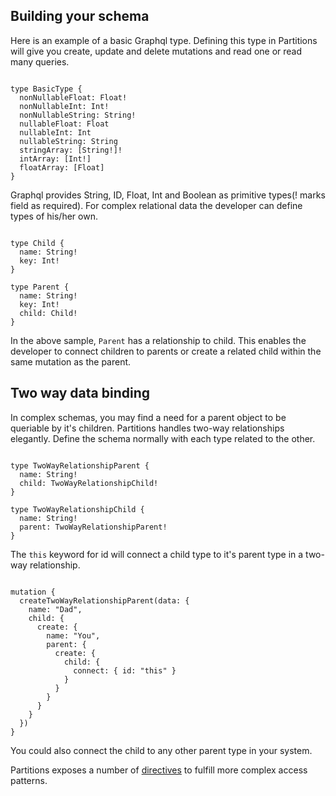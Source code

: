

## Building your schema

Here is an example of a basic Graphql type.  Defining this type in Partitions will give you create, update and delete mutations and read one or read many queries.

<pre><code class="language-graphql">
type BasicType {
  nonNullableFloat: Float!
  nonNullableInt: Int!
  nonNullableString: String!
  nullableFloat: Float
  nullableInt: Int
  nullableString: String
  stringArray: [String!]!
  intArray: [Int!]
  floatArray: [Float]
}
</code></pre>

Graphql provides String, ID, Float, Int and Boolean as primitive types(! marks field as required).  For complex relational data the developer can define types of his/her own.

<pre><code class="language-graphql">
type Child {
  name: String!
  key: Int!
}

type Parent {
  name: String! 
  key: Int! 
  child: Child!
}
</code></pre>

In the above sample, ```Parent``` has a relationship to child.  This enables the developer to connect children to parents or create a related child within the same mutation as the parent.

## Two way data binding

In complex schemas, you may find a need for a parent object to be queriable by it's children.  Partitions handles two-way relationships elegantly. Define the schema normally with each type related to the other.

<pre><code class="language-graphql">
type TwoWayRelationshipParent {
  name: String!
  child: TwoWayRelationshipChild!
}

type TwoWayRelationshipChild {
  name: String!
  parent: TwoWayRelationshipParent!
}
</code></pre>

The ```this``` keyword for id will connect a child type to it's parent type in a two-way relationship.

<pre><code class="language-graphql">
mutation {
  createTwoWayRelationshipParent(data: {
    name: "Dad",
    child: {
      create: {
        name: "You",
        parent: {
          create: {
            child: {
              connect: { id: "this" }
            }
          }
        }
      }
    }
  })
}
</code></pre>

You could also connect the child to any other parent type in your system.

Partitions exposes a number of [directives](directives.md) to fulfill more complex access patterns.
